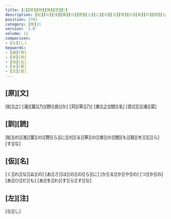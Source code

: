 ```yaml
---
title: [（][寄][物][陳][思][）]
description: [紅][の][浅][葉][の][野][ら][に][刈][る][草][の][束][の][間][も][我][を][忘][ら][す][な]
position: 2763
category: [巻]11
version: '1.0'
volume: 11
comparison:
- [な][し]
keywords:
- [植][物]
- [序][詞]
- [地][名]
- [女][歌]
- [恋][愛]
---
```


## [原][文]

[紅][之] [淺][葉][乃][野][良][尓] [苅][草][乃] [束][之][間][毛] [吾][忘][渚][菜]

## [訓][読]

[紅][の][浅][葉][の][野][ら][に][刈][る][草][の][束][の][間][も][我][を][忘][ら][す][な]

## [仮][名]

[く][れ][な][ゐ][の] [あ][さ][は][の][の][ら][に] [か][る][か][や][の] [つ][か][の][あ][ひ][だ][も] [あ][を][わ][す][ら][す][な]

## [左][注]

[な][し]
